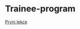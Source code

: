 # Trainee-program

[Prvni lekce](https://colab.research.google.com/drive/1GFh5tv8AupygGvArqwWuePYoFS8nHGxF?usp=sharing)
